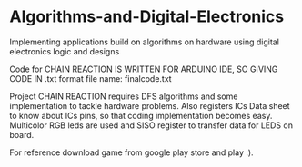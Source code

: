 # Algorithms-and-Digital-Electronics
Implementing applications build on algorithms on hardware using digital electronics logic and designs

Code for CHAIN REACTION IS WRITTEN FOR ARDUINO IDE, SO GIVING CODE IN .txt format
file name: finalcode.txt

Project CHAIN REACTION requires DFS algorithms and some implementation to tackle hardware problems.
Also registers ICs Data sheet to know about ICs pins, so that coding implementation becomes easy.
Multicolor RGB leds are used and SISO register to transfer data for LEDS on board.

For reference download game from google play store and play :).
